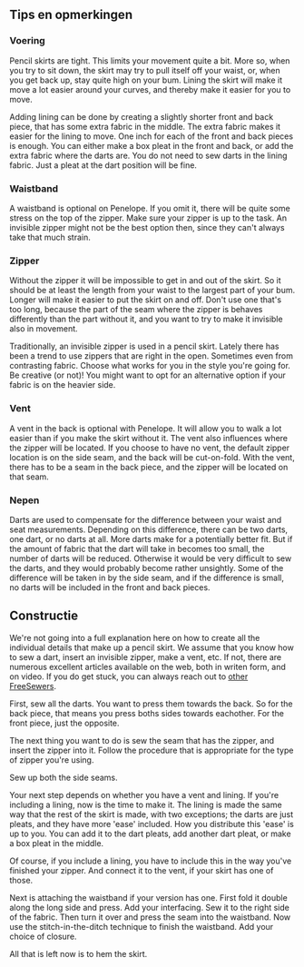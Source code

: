 ## Tips en opmerkingen

### Voering

Pencil skirts are tight. This limits your movement quite a bit. More so, when you try to sit down, the skirt may try to pull itself off your waist, or, when you get back up, stay quite high on your bum. Lining the skirt will make it move a lot easier around your curves, and thereby make it easier for you to move.

Adding lining can be done by creating a slightly shorter front and back piece, that has some extra fabric in the middle. The extra fabric makes it easier for the lining to move. One inch for each of the front and back pieces is enough. You can either make a box pleat in the front and back, or add the extra fabric where the darts are. You do not need to sew darts in the lining fabric. Just a pleat at the dart position will be fine.

### Waistband

A waistband is optional on Penelope. If you omit it, there will be quite some stress on the top of the zipper. Make sure your zipper is up to the task. An invisible zipper might not be the best option then, since they can't always take that much strain.

### Zipper

Without the zipper it will be impossible to get in and out of the skirt. So it should be at least the length from your waist to the largest part of your bum. Longer will make it easier to put the skirt on and off. Don't use one that's too long, because the part of the seam where the zipper is behaves differently than the part without it, and you want to try to make it invisible also in movement.

Traditionally, an invisible zipper is used in a pencil skirt. Lately there has been a trend to use zippers that are right in the open. Sometimes even from contrasting fabric. Choose what works for you in the style you're going for. Be creative (or not)! You might want to opt for an alternative option if your fabric is on the heavier side.

### Vent

A vent in the back is optional with Penelope. It will allow you to walk a lot easier than if you make the skirt without it. The vent also influences where the zipper will be located. If you choose to have no vent, the default zipper location is on the side seam, and the back will be cut-on-fold. With the vent, there has to be a seam in the back piece, and the zipper will be located on that seam.

### Nepen

Darts are used to compensate for the difference between your waist and seat measurements. Depending on this difference, there can be two darts, one dart, or no darts at all. More darts make for a potentially better fit. But if the amount of fabric that the dart will take in becomes too small, the number of darts will be reduced. Otherwise it would be very difficult to sew the darts, and they would probably become rather unsightly. Some of the difference will be taken in by the side seam, and if the difference is small, no darts will be included in the front and back pieces.

## Constructie

We're not going into a full explanation here on how to create all the individual details that make up a pencil skirt. We assume that you know how to sew a dart, insert an invisible zipper, make a vent, etc. If not, there are numerous excellent articles available on the web, both in writen form, and on video. If you do get stuck, you can always reach out to [other FreeSewers](https://chat.freesewing.org/).

First, sew all the darts. You want to press them towards the back. So for the back piece, that means you press boths sides towards eachother. For the front piece, just the opposite.

The next thing you want to do is sew the seam that has the zipper, and insert the zipper into it. Follow the procedure that is appropriate for the type of zipper you're using.

Sew up both the side seams.

Your next step depends on whether you have a vent and lining. If you're including a lining, now is the time to make it. The lining is made the same way that the rest of the skirt is made, with two exceptions; the darts are just pleats, and they have more 'ease' included. How you distribute this 'ease' is up to you. You can add it to the dart pleats, add another dart pleat, or make a box pleat in the middle.

Of course, if you include a lining, you have to include this in the way you've finished your zipper. And connect it to the vent, if your skirt has one of those.

Next is attaching the waistband if your version has one. First fold it double along the long side and press. Add your interfacing. Sew it to the right side of the fabric. Then turn it over and press the seam into the waistband. Now use the stitch-in-the-ditch technique to finish the waistband. Add your choice of closure.

All that is left now is to hem the skirt.




